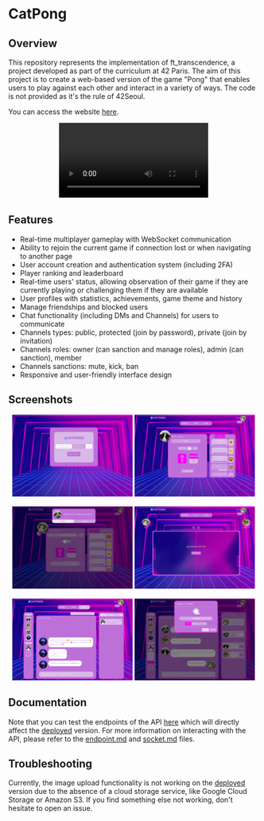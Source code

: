 # CatPong

## Overview

This repository represents the implementation of ft_transcendence, a project developed as part of the curriculum at 42 Paris. The aim of this project is to create a web-based version of the game "Pong" that enables users to play against each other and interact in a variety of ways.
The code is not provided as it's the rule of 42Seoul.

You can access the website [here](https://cat-pong.com).

<div align="center">
  <video src="https://github.com/CatOrganisation/ft_transcendence/assets/44798789/97374f49-9969-45f1-be89-edbb4ba9410c">
    Your browser does not support videos but you can watch the CatPong's Demo <a href="https://github.com/CatOrganisation/ft_transcendence/assets/44798789/97374f49-9969-45f1-be89-edbb4ba9410c">here</a>.
  </video>
</div>

## Features

* Real-time multiplayer gameplay with WebSocket communication
* Ability to rejoin the current game if connection lost or when navigating to another page
* User account creation and authentication system (including 2FA)
* Player ranking and leaderboard
* Real-time users' status, allowing observation of their game if they are currently playing or challenging them if they are available
* User profiles with statistics, achievements, game theme and history
* Manage friendships and blocked users
* Chat functionality (including DMs and Channels) for users to communicate
* Channels types: public, protected (join by password), private (join by invitation)
* Channels roles: owner (can sanction and manage roles), admin (can sanction), member
* Channels sanctions: mute, kick, ban
* Responsive and user-friendly interface design

## Screenshots

<div align="center">
  <img src="screenshots/tfa.png" width="48%" />
  <img src="screenshots/other-profile.png" width="48%" /> 
</div>
<br>
<div align="center">
  <img src="screenshots/challenge.png" width="48%" />
  <img src="screenshots/end-of-game.png" width="48%" /> 
</div>
<br>
<div align="center">
  <img src="screenshots/catpong-team.png" width="48%" />
  <img src="screenshots/create-channel.png" width="48%" /> 
</div>

## Documentation

Note that you can test the endpoints of the API [here](https://api.cat-pong.com) which will directly affect the [deployed](https://cat-pong.com) version. For more information on interacting with the API, please refer to the [endpoint.md](endpoint.md) and [socket.md](socket.md) files.

## Troubleshooting

Currently, the image upload functionality is not working on the [deployed](https://cat-pong.com) version due to the absence of a cloud storage service, like Google Cloud Storage or Amazon S3. If you find something else not working, don't hesitate to open an issue.
